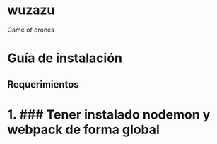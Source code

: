 # wuzazu
Game of drones

# Guía de instalación
## Requerimientos

# 1. ### Tener instalado nodemon y webpack de forma global
